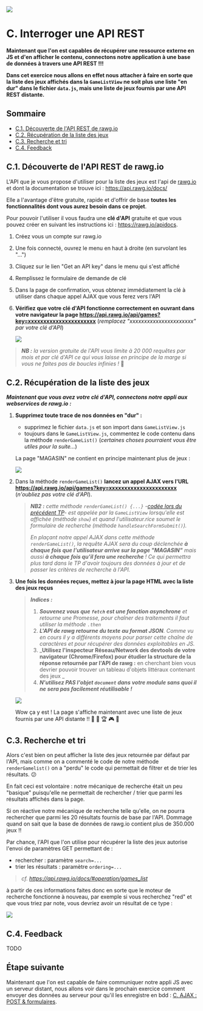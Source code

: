 <img src="images/readme/header-small.jpg" >

# C. Interroger une API REST <!-- omit in toc -->

**Maintenant que l'on est capables de récupérer une ressource externe en JS et d'en afficher le contenu, connectons notre application à une base de données à travers une API REST !!!**

**Dans cet exercice nous allons en effet nous attacher à faire en sorte que la liste des jeux affichés dans la `GameListView` ne soit plus une liste "en dur" dans le fichier `data.js`, mais une liste de jeux fournis par une API REST distante.**


## Sommaire <!-- omit in toc -->
- [C.1. Découverte de l'API REST de rawg.io](#c1-découverte-de-lapi-rest-de-rawgio)
- [C.2. Récupération de la liste des jeux](#c2-récupération-de-la-liste-des-jeux)
- [C.3. Recherche et tri](#c3-recherche-et-tri)
- [C.4. Feedback](#c4-feedback)


## C.1. Découverte de l'API REST de rawg.io
L'API que je vous propose d'utiliser pour la liste des jeux est l'api de [rawg.io](https://rawg.io/) et dont la documentation se trouve ici : https://api.rawg.io/docs/

Elle a l'avantage d'être gratuite, rapide et d'offrir de base **toutes les fonctionnalités dont vous aurez besoin dans ce projet**.

Pour pouvoir l'utiliser il vous faudra une **clé d'API** gratuite et que vous pouvez créer en suivant les instructions ici : https://rawg.io/apidocs.
1. Créez vous un compte sur rawg.io
2. Une fois connecté, ouvrez le menu en haut à droite (en survolant les "...")
3. Cliquez sur le lien "Get an API key" dans le menu qui s'est affiché
4. Remplissez le formulaire de demande de clé
5. Dans la page de confirmation, vous obtenez immédiatement la clé à utiliser dans chaque appel AJAX que vous ferez vers l'API
6. **Vérifiez que votre clé d'API fonctionne correctement en ouvrant dans votre navigateur la page https://api.rawg.io/api/games?key=xxxxxxxxxxxxxxxxxxxxxx** (_remplacez "xxxxxxxxxxxxxxxxxxxxxx" par votre clé d'API_)

	<img src="images/readme/rawg-games.png" >

> _**NB :** la version gratuite de l'API vous limite à 20 000 requêtes par mois et par clé d'API ce qui vous laisse en principe de la marge si vous ne faites pas de boucles infinies !_ 😬

## C.2. Récupération de la liste des jeux

_**Maintenant que vous avez votre clé d'API, connectons notre appli aux webservices de rawg.io :**_

1. **Supprimez toute trace de nos données en "dur" :**
	- supprimez le fichier `data.js` et son import dans `GameListView.js`
	- toujours dans le `GameListView.js`, commentez le code contenu dans la méthode `renderGameList()` (_certaines choses pourraient vous être utiles pour la suite..._)

	La page "MAGASIN" ne contient en principe maintenant plus de jeux :

	<img src="images/readme/gamelist-vide.png">

2. Dans la méthode `renderGameList()` **lancez un appel AJAX vers l'URL https://api.rawg.io/api/games?key=xxxxxxxxxxxxxxxxxxxxxx** (_n'oubliez pas votre clé d'API_).

	> _**NB2 :** cette méthode `renderGameList() {...}` -[codée lors du précédent TP](https://gitlab.univ-lille.fr/js/tp3/-/blob/master/E-poo-avancee.md#e5-gamelist)- est appelée par la `GameListView` lorsqu'elle est affichée (méthode `show`) et quand l'utilisateur.rice soumet le formulaire de recherche (méthode `handleSearchFormSubmit()`)._
	>
	> _En plaçant notre appel AJAX dans cette méthode `renderGameList()`, la requête AJAX sera du coup déclenchée **à chaque fois que l'utilisateur arrive sur la page "MAGASIN"** mais aussi **à chaque fois qu'il fera une recherche** ! Ce qui permettra plus tard dans le TP d'avoir toujours des données à jour et de passer les critères de recherche à l'API._

3. **Une fois les données reçues, mettez à jour la page HTML avec la liste des jeux reçus**

	> _**Indices :**_
	> 1. _**Souvenez vous que `fetch` est une fonction asynchrone** et retourne une Promesse, pour chaîner des traitements il faut utiliser la méthode `.then`_
	> 2. _**L'API de rawg retourne du texte au format JSON**. Comme vu en cours il y a différents moyens pour parser cette chaîne de caractères et pour récupérer des données exploitables en JS._
	> 3. _**Utilisez l'inspecteur Réseau/Network des devtools de votre navigateur (Chrome/Firefox) pour étudier la structure de la réponse retournée par l'API de rawg :** en cherchant bien vous devrier pouvoir trouver un tableau d'objets littéraux contenant des jeux _
	> 4. _**N'utilisez PAS l'objet `document` dans votre module sans quoi il ne sera pas facilement réutilisable !**_

	<img src="images/readme/gamelist-remplie.png">

	Wow ça y est ! La page s'affiche maintenant avec une liste de jeux fournis par une API distante !! 🤘 🎉 🏆 🎮 🍻

## C.3. Recherche et tri

Alors c'est bien on peut afficher la liste des jeux retournée par défaut par l'API, mais comme on a commenté le code de notre méthode `renderGamelist()` on a "perdu" le code qui permettait de filtrer et de trier les résultats. 😕

En fait ceci est volontaire : notre mécanique de recherche était un peu "basique" puisqu'elle ne permettait de rechercher / trier que parmi les résultats affichés dans la page.

Si on réactive notre mécanique de recherche telle qu'elle, on ne pourra rechercher que parmi les 20 résultats fournis de base par l'API. Dommage quand on sait que la base de données de rawg.io contient plus de 350.000 jeux !!

Par chance, l'API que l'on utilise pour récupérer la liste des jeux autorise l'envoi de paramètres GET permettant de :
- rechercher : paramètre `search=...`
- trier les résultats : paramètre `ordering=...`

> _cf. https://api.rawg.io/docs/#operation/games_list_

à partir de ces informations faites donc en sorte que le moteur de recherche fonctionne à nouveau, par exemple si vous recherchez "red" et que vous triez par note, vous devriez avoir un résultat de ce type :

<img src="images/readme/gamelist-recherche.png">


## C.4. Feedback
TODO

## Étape suivante  <!-- omit in toc -->
Maintenant que l'on est capable de faire communiquer notre appli JS avec un serveur distant, nous allons voir dans le prochain exercice comment envoyer des données au serveur pour qu'il les enregistre en bdd : [C. AJAX : POST & formulaires](C-post.md).